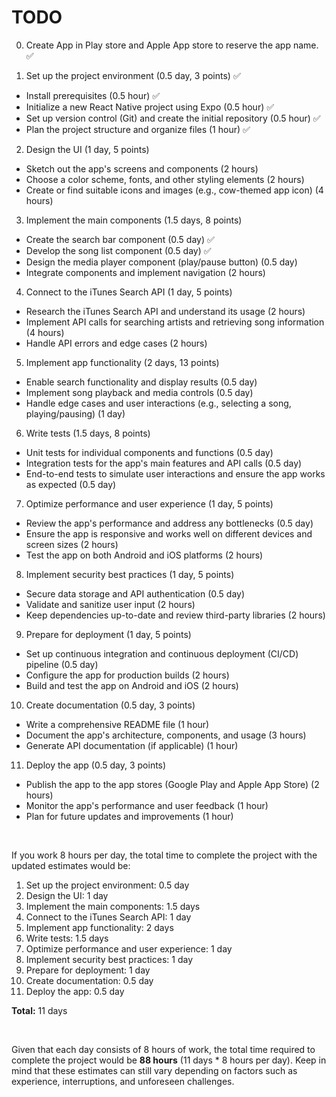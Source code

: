 # TODO

0. Create App in Play store and Apple App store to reserve the app name. ✅

1. Set up the project environment (0.5 day, 3 points) ✅

- Install prerequisites (0.5 hour) ✅
- Initialize a new React Native project using Expo (0.5 hour) ✅
- Set up version control (Git) and create the initial repository (0.5 hour) ✅
- Plan the project structure and organize files (1 hour) ✅

2. Design the UI (1 day, 5 points)

- Sketch out the app's screens and components (2 hours)
- Choose a color scheme, fonts, and other styling elements (2 hours)
- Create or find suitable icons and images (e.g., cow-themed app icon) (4 hours)

3. Implement the main components (1.5 days, 8 points)

- Create the search bar component (0.5 day) ✅
- Develop the song list component (0.5 day) ✅
- Design the media player component (play/pause button) (0.5 day)
- Integrate components and implement navigation (2 hours)

4. Connect to the iTunes Search API (1 day, 5 points)

- Research the iTunes Search API and understand its usage (2 hours)
- Implement API calls for searching artists and retrieving song information (4 hours)
- Handle API errors and edge cases (2 hours)

5. Implement app functionality (2 days, 13 points)

- Enable search functionality and display results (0.5 day)
- Implement song playback and media controls (0.5 day)
- Handle edge cases and user interactions (e.g., selecting a song, playing/pausing) (1 day)

6. Write tests (1.5 days, 8 points)

- Unit tests for individual components and functions (0.5 day)
- Integration tests for the app's main features and API calls (0.5 day)
- End-to-end tests to simulate user interactions and ensure the app works as expected (0.5 day)

7. Optimize performance and user experience (1 day, 5 points)

- Review the app's performance and address any bottlenecks (0.5 day)
- Ensure the app is responsive and works well on different devices and screen sizes (2 hours)
- Test the app on both Android and iOS platforms (2 hours)

8. Implement security best practices (1 day, 5 points)

- Secure data storage and API authentication (0.5 day)
- Validate and sanitize user input (2 hours)
- Keep dependencies up-to-date and review third-party libraries (2 hours)

9. Prepare for deployment (1 day, 5 points)

- Set up continuous integration and continuous deployment (CI/CD) pipeline (0.5 day)
- Configure the app for production builds (2 hours)
- Build and test the app on Android and iOS (2 hours)

10. Create documentation (0.5 day, 3 points)

- Write a comprehensive README file (1 hour)
- Document the app's architecture, components, and usage (3 hours)
- Generate API documentation (if applicable) (1 hour)

11. Deploy the app (0.5 day, 3 points)

- Publish the app to the app stores (Google Play and Apple App Store) (2 hours)
- Monitor the app's performance and user feedback (1 hour)
- Plan for future updates and improvements (1 hour)

</br>

If you work 8 hours per day, the total time to complete the project with the updated estimates would be:

1. Set up the project environment: 0.5 day
2. Design the UI: 1 day
3. Implement the main components: 1.5 days
4. Connect to the iTunes Search API: 1 day
5. Implement app functionality: 2 days
6. Write tests: 1.5 days
7. Optimize performance and user experience: 1 day
8. Implement security best practices: 1 day
9. Prepare for deployment: 1 day
10. Create documentation: 0.5 day
11. Deploy the app: 0.5 day
    </br>

**Total:** 11 days

</br>

Given that each day consists of 8 hours of work, the total time required to complete the project would be **88 hours** (11 days \* 8 hours per day). Keep in mind that these estimates can still vary depending on factors such as experience, interruptions, and unforeseen challenges.

